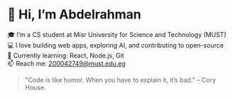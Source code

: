 # 👋 Hi, I’m Abdelrahman

🎓 I’m a CS student at Misr University for Science and Technology (MUST)  
💻 I love building web apps, exploring AI, and contributing to open-source  
🌱 Currently learning: React, Node.js, Git  
📫 Reach me: 200042749@must.edu.eg

> "Code is like humor. When you have to explain it, it’s bad." – Cory House.
